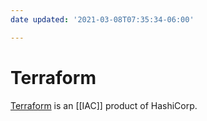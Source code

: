 ```yaml
---
date updated: '2021-03-08T07:35:34-06:00'

---
```


# Terraform

[Terraform](https://terraform.io) is an [[IAC]] product of HashiCorp.
